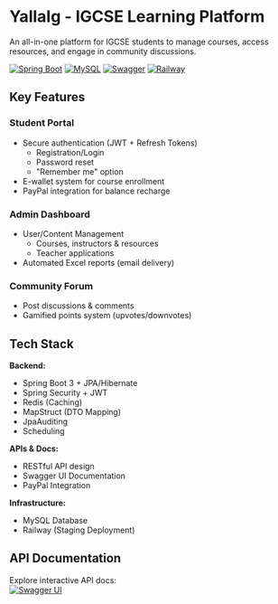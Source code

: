 # YallaIg - IGCSE Learning Platform

An all-in-one platform for IGCSE students to manage courses, access resources, and engage in community discussions.

[![Spring Boot](https://img.shields.io/badge/Spring%20Boot-3.1.5-green)](https://spring.io/projects/spring-boot)
[![MySQL](https://img.shields.io/badge/MySQL-8.0-blue)](https://www.mysql.com/)
[![Swagger](https://img.shields.io/badge/Swagger-3.0-success)](https://swagger.io/)
[![Railway](https://img.shields.io/badge/Deployed%20on-Railway-0B0D0E)](https://railway.app)

## Key Features

### Student Portal
- Secure authentication (JWT + Refresh Tokens)
  - Registration/Login
  - Password reset
  - "Remember me" option
- E-wallet system for course enrollment
- PayPal integration for balance recharge

### Admin Dashboard
- User/Content Management
  - Courses, instructors & resources
  - Teacher applications
- Automated Excel reports (email delivery)

### Community Forum
- Post discussions & comments
- Gamified points system (upvotes/downvotes)

## Tech Stack

**Backend:**
- Spring Boot 3 + JPA/Hibernate
- Spring Security + JWT
- Redis (Caching)
- MapStruct (DTO Mapping)
- JpaAuditing
- Scheduling

**APIs & Docs:**
- RESTful API design
- Swagger UI Documentation
- PayPal Integration

**Infrastructure:**
- MySQL Database
- Railway (Staging Deployment)

## API Documentation
Explore interactive API docs:  
[![Swagger UI](https://img.shields.io/badge/Swagger-UI-%23Clojure)](https://yallaig-production.up.railway.app/swagger-ui/index.html)


